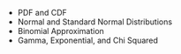 - PDF and CDF
- Normal and Standard Normal Distributions
- Binomial Approximation
- Gamma, Exponential, and Chi Squared
